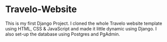 # Travelo-Website
This is my first Django Project. 
I cloned the whole Travelo website template using HTML, CSS & JavaScript and made it little dynamic using Django.
I also set-up the database using Postgres and PgAdmin.
